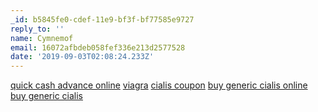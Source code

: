 ```yaml
---
_id: b5845fe0-cdef-11e9-bf3f-bf77585e9727
reply_to: ''
name: Cymnemof
email: 16072afbdeb058fef336e213d2577528
date: '2019-09-03T02:08:24.233Z'
---
```

<a href="http://cashpaydayusloans.com/#">quick cash advance online</a> <a href="http://chviagranrxusa.com/#">viagra</a> <a href="http://calismdmrxonline.com/#">cialis coupon</a> <a href="http://mrxcialisrx.com/#">buy generic cialis online</a> <a href="http://cialismnrx.com/#">buy generic cialis</a>
